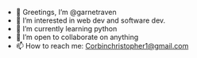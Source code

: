 - 👋 Greetings, I’m @garnetraven
- 👀 I’m interested in web dev and software dev.
- 🌱 I’m currently learning python
- 💞️ I’m open to collaborate on anything
- 📫 How to reach me: Corbinchristopher1@gmail.com

<!---
garnetraven/garnetraven is a ✨ special ✨ repository because its `README.md` (this file) appears on your GitHub profile.
You can click the Preview link to take a look at your changes.
--->
